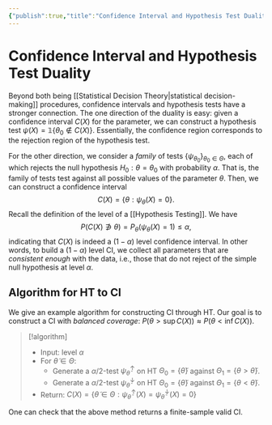 ```yaml
---
{"publish":true,"title":"Confidence Interval and Hypothesis Test Duality","created":"2025-05-27T14:51:17","modified":"2025-05-29T17:25:33","cssclasses":""}
---
```



# Confidence Interval and Hypothesis Test Duality

Beyond both being [[Statistical Decision Theory\|statistical decision-making]] procedures, confidence intervals and hypothesis tests have a stronger connection.
The one direction of the duality is easy: given a confidence interval $C(X)$ for the parameter, we can construct a hypothesis test $\psi(X) = \mathbb{1}\{ \theta_{0} \not\in C(X) \}$. Essentially, the confidence region corresponds to the rejection region of the hypothesis test.

For the other direction, we consider a *family* of tests $\{ \psi _{\theta_{0}} \}_{\theta_{0}\in\Theta}$, each of which rejects the null hypothesis $H_0: \theta = \theta_{0}$ with probability $\alpha$. That is, the family of tests test against all possible values of the parameter $\theta$.
Then, we can construct a confidence interval
$$
C(X) = \{ \theta: \psi _{\theta}(X) = 0 \}.
$$
Recall the definition of the level of a [[Hypothesis Testing]]. We have
$$
P(C(X)\not\ni \theta ) = P_{\theta }(\psi _{\theta}(X) = 1) \le \alpha,
$$
indicating that $C(X)$ is indeed a $(1-\alpha )$ level confidence interval.
In other words, to build a $(1-\alpha)$ level CI, we collect all parameters that are *consistent enough* with the data, i.e., those that do not reject of the simple null hypothesis at level $\alpha$.

## Algorithm for HT to CI

We give an example algorithm for constructing CI through HT.
Our goal is to construct a CI with *balanced coverage*: $P(\theta> \sup C(X)) \approx  P(\theta < \inf C(X))$.

> [!algorithm]
> - Input: level $\alpha$
> - For $\tilde{\theta}\in\Theta$:
>     - Generate a $\alpha /2$-test $\psi ^{\uparrow}_{\tilde{\theta}}$ on HT $\Theta_{0}=\{ \tilde{\theta} \}$ against $\Theta_{1} = \{ \theta > \tilde{\theta} \}$.
>     - Generate a $\alpha /2$-test $\psi ^{\downarrow}_{\tilde{\theta}}$ on HT $\Theta_{0}=\{ \tilde{\theta} \}$ against $\Theta_{1} = \{ \theta < \tilde{\theta} \}$.
> - Return: $C(X) = \{ \tilde{\theta}\in\Theta : \psi ^{\uparrow}_{\tilde{\theta}}(X) = \psi ^{\downarrow}_{\tilde{\theta}}(X) = 0 \}$

One can check that the above method returns a finite-sample valid CI.

